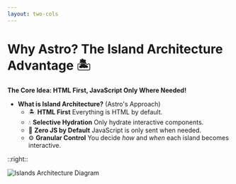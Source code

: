 ```yaml
---
layout: two-cols
---
```


# Why Astro? The Island Architecture Advantage 🏝️

**The Core Idea: HTML First, JavaScript Only Where Needed!**

* **What is Island Architecture?** (Astro's Approach)
    * 🏝️ **HTML First** Everything is HTML by default.
    * 💧 **Selective Hydration** Only hydrate interactive components.
    * 🚀 **Zero JS by Default** JavaScript is only sent when needed.
    * ⚙️ **Granular Control** You decide *how* and *when* each island becomes interactive.

::right::

<img src="/2025-04-23/islands-architecture.png" class="mt-4 rounded-lg shadow-md" alt="Islands Architecture Diagram"/> 

<!-- Next slide is the rendering demo -->